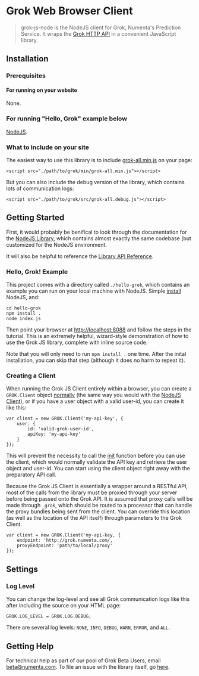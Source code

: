 Grok Web Browser Client
==================

> grok-js-node is the NodeJS client for Grok, Numenta's Prediction Service. It wraps the [Grok HTTP API](http://numenta.github.com/grok-api) in a convenient JavaScript library.

Installation
------------

### Prerequisites

#### For running on your website
None.
### For running "Hello, Grok" example below
[NodeJS](http://nodejs.org#download).

### What to Include on your site

The easiest way to use this library is to include [grok-all.min.js](min/grok-all.min.js) on your page:

    <script src="./path/to/grok/min/grok-all.min.js"></script>

But you can also include the debug version of the library, which contains lots of communication logs:

    <script src="./path/to/grok/src/grok-all.debug.js"></script>


Getting Started
---------------

First, it would probably be benifical to look through the documentation for the [NodeJS Library](http://github.com/numenta/grok-js-node), which contains almost exactly the same codebase (but customized for the NodeJS environment.

It will also be helpful to reference the [Library API Reference](http://numenta.github.com/grok-js/).

### Hello, Grok! Example

This project comes with a directory called `./hello-grok`, which contains an example you can run on your local machine with NodeJS. Simple [install](http://nodejs.org#download) NodeJS, and:

    cd hello-grok
    npm install .
    node index.js

Then point your browser at [http://localhost:8088](http://localhost:8088) and follow the steps in the tutorial. This is an extremely helpful, wizard-style demonstration of how to use the Grok JS library, complete with inline source code.

Note that you will only need to run `npm install .` one time. After the inital installation, you can skip that step (although it does no harm to repeat it).

### Creating a Client

When running the Grok JS Client entirely within a browser, you can create a `GROK.Client` object [normally](http://numenta.github.com/grok-js/symbols/GROK.Client.html) (the same way you would with the [NodeJS Client](http://github.com/numenta.com/grok-js-node)), or if you have a user object with a valid user-id, you can create it like this:

    var client = new GROK.Client('my-api-key', {
        user: {
            id: 'valid-grok-user-id',
            apiKey: 'my-api-key'
        }
    });

This will prevent the necessity to call the [init](http://numenta.github.com/grok-js/symbols/GROK.Client.html#init) function before you can use the client, which would normally validate the API key and retrieve the user object and user-id. You can start using the client object right away with the preparatory API call.

Because the Grok JS Client is essentially a wrapper around a RESTful API, most of the calls from the library must be proxied through your server before being passed onto the Grok API. It is assumed that proxy calls will be made through `_grok`, which should be routed to a processor that can handle the proxy bundles being sent from the client. You can override this location (as well as the location of the API itself) through parameters to the Grok Client.

    var client = new GROK.Client('my-api-key, {
        endpoint: 'http://grok.numenta.com/,
        proxyEndpoint: 'path/to/local/proxy'
    });

Settings
--------

### Log Level

You can change the log-level and see all Grok communication logs like this after including the source on your HTML page:

    GROK.LOG_LEVEL = GROK.LOG.DEBUG;

There are several log levels: `NONE`, `INFO`, `DEBUG`, `WARN`, `ERROR`, and `ALL`.

Getting Help
------------

For technical help as part of our pool of Grok Beta Users, email beta@numenta.com. To file an issue with the library itself, go [here](https://github.com/numenta/grok-js-ua/issues).
